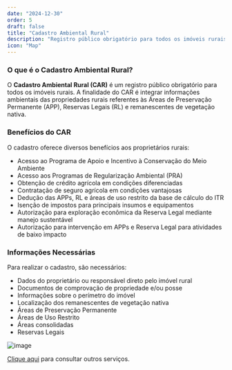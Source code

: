 ```yaml
---
date: "2024-12-30"
order: 5
draft: false
title: "Cadastro Ambiental Rural"
description: "Registro público obrigatório para todos os imóveis rurais, integrando informações ambientais das propriedades"
icon: "Map"
---
```


### O que é o Cadastro Ambiental Rural?

O **Cadastro Ambiental Rural (CAR)** é um registro público obrigatório para todos os imóveis rurais. A finalidade do CAR é integrar informações ambientais das propriedades rurais referentes às Áreas de Preservação Permanente (APP), Reservas Legais (RL) e remanescentes de vegetação nativa.

### Benefícios do CAR

O cadastro oferece diversos benefícios aos proprietários rurais:

- Acesso ao Programa de Apoio e Incentivo à Conservação do Meio Ambiente
- Acesso aos Programas de Regularização Ambiental (PRA)
- Obtenção de crédito agrícola em condições diferenciadas
- Contratação de seguro agrícola em condições vantajosas
- Dedução das APPs, RL e áreas de uso restrito da base de cálculo do ITR
- Isenção de impostos para principais insumos e equipamentos
- Autorização para exploração econômica da Reserva Legal mediante manejo sustentável
- Autorização para intervenção em APPs e Reserva Legal para atividades de baixo impacto

### Informações Necessárias

Para realizar o cadastro, são necessários:

- Dados do proprietário ou responsável direto pelo imóvel rural
- Documentos de comprovação de propriedade e/ou posse
- Informações sobre o perímetro do imóvel
- Localização dos remanescentes de vegetação nativa
- Áreas de Preservação Permanente
- Áreas de Uso Restrito
- Áreas consolidadas
- Reservas Legais

![image](/images/bannerimage.webp)

[Clique aqui](/servicos) para consultar outros serviços. 
